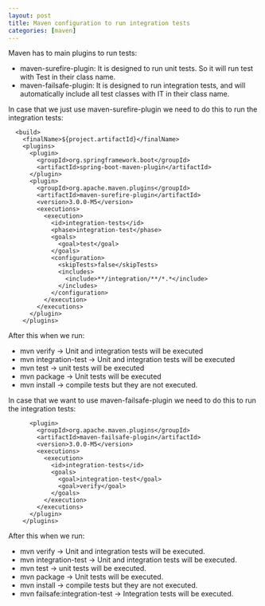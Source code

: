 ```yaml
---
layout: post
title: Maven configuration to run integration tests
categories: [maven]
---
```

  
Maven has to main plugins to run tests:  
- maven-surefire-plugin: It is designed to run unit tests. So it will run test with Test in their class name.  
- maven-failsafe-plugin:  It is designed to run integration tests, and will automatically include all test classes with IT in their class name.  

In case that we just use maven-surefire-plugin we need to do this to run the integration tests:  

```
  <build>
    <finalName>${project.artifactId}</finalName>
    <plugins>
      <plugin>
        <groupId>org.springframework.boot</groupId>
        <artifactId>spring-boot-maven-plugin</artifactId>
      </plugin>
      <plugin>
        <groupId>org.apache.maven.plugins</groupId>
        <artifactId>maven-surefire-plugin</artifactId>
        <version>3.0.0-M5</version>
        <executions>
          <execution>
            <id>integration-tests</id>
            <phase>integration-test</phase>
            <goals>
              <goal>test</goal>
            </goals>
            <configuration>
              <skipTests>false</skipTests>
              <includes>
                <include>**/integration/**/*.*</include>
              </includes>
            </configuration>
          </execution>
        </executions>
      </plugin>
    </plugins>
```

After this when we run:

- mvn verify -> Unit and integration tests will be executed
- mvn integration-test -> Unit and integration tests will be executed
- mvn test -> unit tests will be executed
- mvn package -> Unit tests will be executed
- mvn install -> compile tests but they are not executed.


In case that we want to use maven-failsafe-plugin we need to do this to run the integration tests:  
```
      <plugin>
        <groupId>org.apache.maven.plugins</groupId>
        <artifactId>maven-failsafe-plugin</artifactId>
        <version>3.0.0-M5</version>
        <executions>
          <execution>
            <id>integration-tests</id>
            <goals>
              <goal>integration-test</goal>
              <goal>verify</goal>
            </goals>
          </execution>
        </executions>
      </plugin>
    </plugins>

```  
After this when we run:

- mvn verify -> Unit and integration tests will be executed.
- mvn integration-test -> Unit and integration tests will be executed.
- mvn test -> unit tests will be executed.
- mvn package -> Unit tests will be executed.
- mvn install -> compile tests but they are not executed.
- mvn failsafe:integration-test -> Integration tests will be executed.